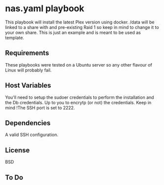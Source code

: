 nas.yaml playbook
=========

This playbook will install the latest Plex version using docker. /data will be linked to a share with and pre-existing Raid 1 so keep in mind to change it to your own share.
This is just an example and is meant to be used as template.

Requirements
------------
These playbooks were tested on a Ubuntu server so any other flavour of Linux will probably fail.

Host Variables
--------------
You'll need to setup the sudoer credentials to perform the installation and the Db credentials. Up to you to encrytp (or not) the credentials.
Keep in mind !The SSH port is set to 2222.

Dependencies
------------

A valid SSH configuration.


License
-------

BSD

To Do
------------------

